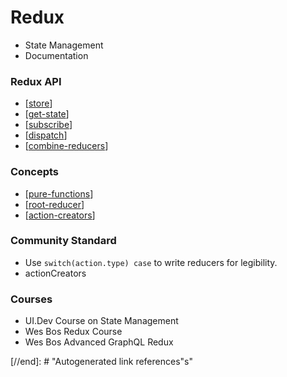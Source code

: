 # Redux

- State Management
- Documentation

### Redux API

- [[store]]
- [[get-state]]
- [[subscribe]]
- [[dispatch]]
- [[combine-reducers]]

### Concepts

- [[pure-functions]]
- [[root-reducer]]
- [[action-creators]]

### Community Standard

- Use `switch(action.type) case` to write reducers for legibility.
- actionCreators

### Courses

- UI.Dev Course on State Management
- Wes Bos Redux Course
- Wes Bos Advanced GraphQL Redux

[//begin]: # "Autogenerated link references for markdown compatibility"
[store]: store "Store"
[get-state]: get-state "getState"
[subscribe]: subscribe "Subscribe"
[dispatch]: ../dispatch "dispatch"
[combine-reducers]: ../combine-reducers "combineReducers"
[pure-functions]: pure-functions "Pure Functions"
[root-reducer]: root-reducer "Root Reducer"
[action-creators]: action-creators "Action Creators"

[//end]: # "Autogenerated link references"s"
